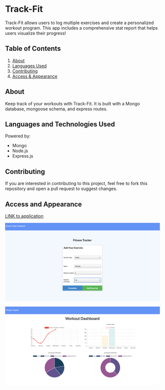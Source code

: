 # Track-Fit
Track-Fit allows users to log multiple exercises and create a personalized workout program.  This app includes a comprehensive stat report that helps users visualize their progress!

## Table of Contents
1. [About](#about)
2. [Languages Used](#languages)
3. [Contributing](#contribute)
3. [Access & Appearance](#access) 

## About <a name="about"></a>

Keep track of your workouts with Track-Fit.  It is built with a Mongo database, mongoose schema, and express routes.

## Languages and Technologies Used <a name="languages"></a>

Powered by:
- Mongo
- Node.js
- Express.js

## Contributing <a name="contribute"></a>

If you are interested in contributing to this project, feel free to fork this repository and open a pull request to suggest changes.

## Access and Appearance <a name="access"></a>

<a href="https://floating-headland-30522.herokuapp.com/?id=5f5d7e8ac24e5a001702762f" target="_blank">LINK to application</a>

![image](insert_exercise.png)

![image](dashboard.png)
